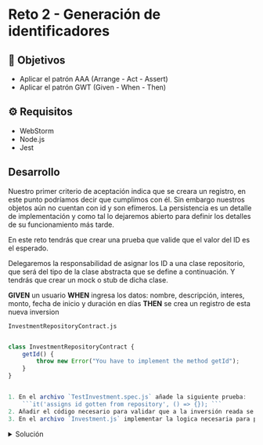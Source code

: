 # Reto 2 - Generación de identificadores

## :dart: Objetivos

- Aplicar el patrón AAA (Arrange -  Act - Assert)
- Aplicar el patrón GWT (Given - When - Then)

## ⚙ Requisitos

- WebStorm
- Node.js
- Jest

## Desarrollo

Nuestro primer criterio de aceptación indica que se creara un registro, en este punto podríamos decir que cumplimos con
él. Sin embargo nuestros objetos aún no cuentan con id y son efímeros. La persistencia es un detalle de implementación y
como tal lo dejaremos abierto para definir los detalles de su funcionamiento más tarde.

En este reto tendrás que crear una prueba que valide que el valor del ID es el esperado.

Delegaremos la responsabilidad de asignar los ID a una clase repositorio, que será del tipo de la clase abstracta que se
define a continuación. Y tendrás que crear un mock o stub de dicha clase.

**GIVEN** un usuario
**WHEN** ingresa los datos: nombre, descripción, interes, monto, fecha de inicio y duración en días
**THEN** se crea un registro de esta nueva inversion

`InvestmentRepositoryContract.js`

```javascript

class InvestmentRepositoryContract {
    getId() {
        throw new Error("You have to implement the method getId");
    }
}


1. En el archivo `TestInvestment.spec.js` añade la siguiente prueba:
    ```it('assigns id gotten from repository', () => {}); ```
2. Añadir el código necesario para validar que a la inversión reada se lea signa un id
3. En el archivo `Investment.js` implementar la logica necesaria para pasar las pruebas.


```

<details>
  <summary>Solución</summary>

1. Creamos la prueba que nos permite validar que la inversión fue creada con un id.

`TestInvestment.spec.js`

```javascript

const Investment = require("../../entities/Investment");
const InvestmentRepositoryContract = require("../../repositories_contracts/InvestmentRepositoryContract");

class InvestmentRepositoryStub extends InvestmentRepositoryContract {
    constructor(id) {
        super();
        this.id = id;
    }

    getId() {
        return this.id;
    }
}

describe('Investment', () => {
    describe('Add new investment', () => {
        it('calculates end date based on initial day plus duration', () => {
            const name = "cetes 28 days";
            const description = "cetes for 28 days";
            const interest = 4.5;
            const startingAmount = 10;
            const durationDays = 28;
            const startDate = new Date('2021-01-01');
            const repository = new InvestmentRepositoryStub('123e4567-e89b-12d3-a456-426655440000');
            const expectedEndDate = new Date('2021-01-29');

            const investment = Investment.addInvestment(name, description, interest, startingAmount, startDate, durationDays, repository);

            expect(investment.endDate).toEqual(expectedEndDate);
        });

        it('calculates final amount based on starting amount plus interest generated in the amount of time', () => {
            const name = "cetes 28 days";
            const description = "cetes for 28 days";
            const interest = 4.5;
            const startingAmount = 10;
            const durationDays = 28;
            const startDate = new Date('2021-01-01');
            const repository = new InvestmentRepositoryStub('123e4567-e89b-12d3-a456-426655440000');
            const expectedFinalAmount = 10 * (1 + (((interest / 100) / 360) * durationDays));

            const investment = Investment.addInvestment(name, description, interest, startingAmount, startDate, durationDays, repository);

            expect(investment.finalAmount).toEqual(expectedFinalAmount);
        })

        it('assigns id gotten from repository', () => {
            const name = "cetes 28 days";
            const description = "cetes for 28 days";
            const interest = 4.5;
            const startingAmount = 10;
            const durationDays = 28;
            const startDate = new Date('2021-01-01');
            const expectedId = '123e4567-e89b-12d3-a456-426655440000';
            const repository = new InvestmentRepositoryStub(expectedId);
            const expectedFinalAmount = 10 * (1 + (((interest / 100) / 360) * durationDays));

            const investment = Investment.addInvestment(name, description, interest, startingAmount, startDate, durationDays, repository);

            expect(investment.id).toEqual(expectedId);
        })


    })

})


```

1. Nuestro código asigna un id a la inversión utilizando el método `getId()` del repositorio

`Investment.js`

```javascript
class Investment {
    id;
    name;
    description;
    interest;
    startingAmount;
    finalAmount;
    startDate;
    endDate;

    constructor(id, name, description, interest, startingAmount, finalAmount, startDate, endDate) {
        this.id = id;
        this.name = name;
        this.description = description;
        this.interest = interest;
        this.startingAmount = startingAmount;
        this.finalAmount = finalAmount;
        this.startDate = startDate;
        this.endDate = endDate;
    }

    static addInvestment(name, description, interest, startingAmount, startDate, duration, repository) {
        const endDate = startDate;
        endDate.setDate(endDate.getDate() + duration);

        const finalAmount = Investment._calculateFinalAmount(interest, startingAmount, duration);

        return new Investment(repository.getId(), name, description, interest, startingAmount, finalAmount, startDate, endDate)
    }

    static _calculateFinalAmount(interest, startingAmount, duration) {
        const bankingYear = 360;
        const interestAsPercentage = interest / 100;
        return startingAmount * (1 + (((interestAsPercentage) / bankingYear) * duration));
    }
}


module.exports = Investment;

```

</details>
